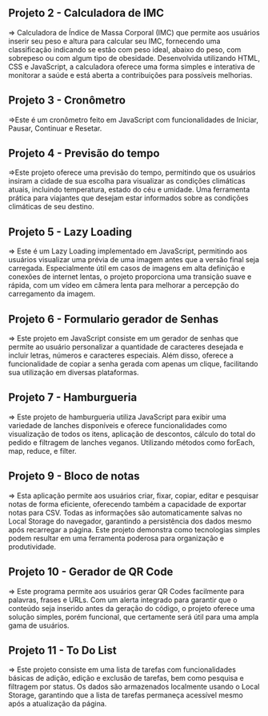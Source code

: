 ## Projeto 2 - Calculadora de IMC
=> Calculadora de Índice de Massa Corporal (IMC) que permite aos usuários inserir seu peso e altura para calcular seu IMC, fornecendo uma classificação indicando se estão com peso ideal, abaixo do peso, com sobrepeso ou com algum tipo de obesidade. Desenvolvida utilizando HTML, CSS e JavaScript, a calculadora oferece uma forma simples e interativa de monitorar a saúde e está aberta a contribuições para possíveis melhorias.

## Projeto 3 - Cronômetro
=>Este é um cronômetro feito em JavaScript com funcionalidades de Iniciar, Pausar, Continuar e Resetar.

## Projeto 4 - Previsão do tempo
=>Este projeto oferece uma previsão do tempo, permitindo que os usuários insiram a cidade de sua escolha para visualizar as condições climáticas atuais, incluindo temperatura, estado do céu e umidade. Uma ferramenta prática para viajantes que desejam estar informados sobre as condições climáticas de seu destino.

## Projeto 5 - Lazy Loading
=> Este é um Lazy Loading implementado em JavaScript, permitindo aos usuários visualizar uma prévia de uma imagem antes que a versão final seja carregada. Especialmente útil em casos de imagens em alta definição e conexões de internet lentas, o projeto proporciona uma transição suave e rápida, com um vídeo em câmera lenta para melhorar a percepção do carregamento da imagem.

## Projeto 6 - Formulario gerador de Senhas 
=> Este projeto em JavaScript consiste em um gerador de senhas que permite ao usuário personalizar a quantidade de caracteres desejada e incluir letras, números e caracteres especiais. Além disso, oferece a funcionalidade de copiar a senha gerada com apenas um clique, facilitando sua utilização em diversas plataformas.
    
## Projeto 7 - Hamburgueria 
=> Este projeto de hamburgueria utiliza JavaScript para exibir uma variedade de lanches disponíveis e oferece funcionalidades como visualização de todos os itens, aplicação de descontos, cálculo do total do pedido e filtragem de lanches veganos. Utilizando métodos como forEach, map, reduce, e filter.

## Projeto 9 - Bloco de notas
=> Esta aplicação permite aos usuários criar, fixar, copiar, editar e pesquisar notas de forma eficiente, oferecendo também a capacidade de exportar notas para CSV. Todas as informações são automaticamente salvas no Local Storage do navegador, garantindo a persistência dos dados mesmo após recarregar a página. Este projeto demonstra como tecnologias simples podem resultar em uma ferramenta poderosa para organização e produtividade.

## Projeto 10 - Gerador de QR Code
=> Este programa permite aos usuários gerar QR Codes facilmente para palavras, frases e URLs. Com um alerta integrado para garantir que o conteúdo seja inserido antes da geração do código, o projeto oferece uma solução simples, porém funcional, que certamente será útil para uma ampla gama de usuários.

## Projeto 11 - To Do List
=> Este projeto consiste em uma lista de tarefas com funcionalidades básicas de adição, edição e exclusão de tarefas, bem como pesquisa e filtragem por status. Os dados são armazenados localmente usando o Local Storage, garantindo que a lista de tarefas permaneça acessível mesmo após a atualização da página.
